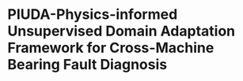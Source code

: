 # PIUDA-Physics-informed Unsupervised Domain Adaptation Framework for Cross-Machine Bearing Fault Diagnosis 
